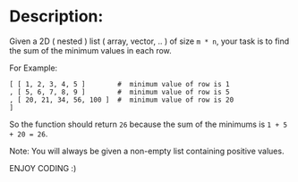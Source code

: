 # Description:
Given a 2D ( nested ) list ( array, vector, .. ) of size `m * n`, your task is to find the sum of the minimum values in each row.

For Example:
```
[ [ 1, 2, 3, 4, 5 ]        #  minimum value of row is 1
, [ 5, 6, 7, 8, 9 ]        #  minimum value of row is 5
, [ 20, 21, 34, 56, 100 ]  #  minimum value of row is 20
]
```
So the function should return `26` because the sum of the minimums is `1 + 5 + 20 = 26`.

Note: You will always be given a non-empty list containing positive values.

ENJOY CODING :)